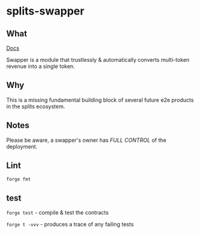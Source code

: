 # splits-swapper

## What

[Docs](https://dev.docs.0xsplits.xyz/core/swapper)

Swapper is a module that trustlessly & automatically converts multi-token revenue into a single token.

## Why

This is a missing fundamental building block of several future e2e products in the splits ecosystem.

## Notes

Please be aware, a swapper's owner has _FULL CONTROL_ of the deployment.

## Lint

`forge fmt`

## test

`forge test` - compile & test the contracts

`forge t -vvv` - produces a trace of any failing tests
